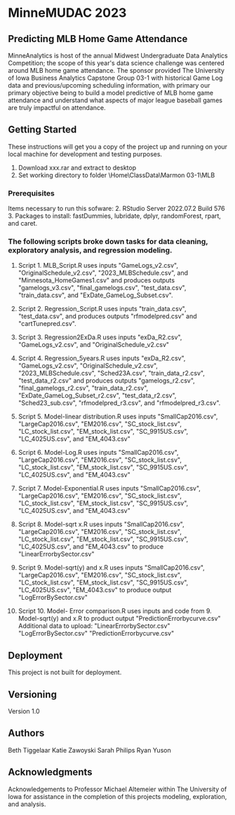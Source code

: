# MinneMUDAC 2023
## Predicting MLB Home Game Attendance
MinneAnalytics is host of the annual Midwest Undergraduate Data Analytics Competition; the scope of this year's data science challenge was centered around MLB home game attendance. The sponsor provided The University of Iowa Business Analytics Capstone Group 03-1 with historical Game Log data and previous/upcoming scheduling information, with primary our primary objective being to build a model predictive of MLB home game attendance and understand what aspects of major league baseball games are truly impactful on attendance.

## Getting Started
These instructions will get you a copy of the project up and running on
your local machine for development and testing purposes.
1. Download xxx.rar and extract to desktop
2. Set working directory to folder \Home\ClassData\Marmon 03-1\MLB

### Prerequisites
Items necessary to run this sofware:
2. RStudio Server 2022.07.2 Build 576
3. Packages to install: fastDummies, lubridate, dplyr, randomForest, rpart, and caret.

### The following scripts broke down tasks for data cleaning, exploratory analysis, and regression modeling.
1. Script 1. MLB_Script.R uses inputs
"GameLogs_v2.csv", "OriginalSchedule_v2.csv", "2023_MLBSchedule.csv", and "Minnesota_HomeGames1.csv" 
and produces outputs
"gamelogs_v3.csv", "final_gamelogs.csv", "test_data.csv", "train_data.csv", and "ExDate_GameLog_Subset.csv".

2. Script 2. Regression_Script.R uses inputs
"train_data.csv", "test_data.csv", 
and produces outputs
"rfmodelpred.csv" and "cartTunepred.csv".

3. Script 3. Regression2ExDa.R uses inputs
"exDa_R2.csv", "GameLogs_v2.csv", and "OriginalSchedule_v2.csv"

4. Script 4. Regression_5years.R uses inputs
"exDa_R2.csv", "GameLogs_v2.csv", "OriginalSchedule_v2.csv", "2023_MLBSchedule.csv", "Sched23A.csv", "train_data_r2.csv", "test_data_r2.csv" 
and produces outputs
"gamelogs_r2.csv", "final_gamelogs_r2.csv", "train_data_r2.csv", "ExDate_GameLog_Subset_r2.csv", "test_data_r2.csv", "Sched23_sub.csv",
"rfmodelpred_r3.csv", and "rfmodelpred_r3.csv".

5. Script 5. Model-linear distribution.R uses inputs "SmallCap2016.csv",
"LargeCap2016.csv", "EM2016.csv", "SC_stock_list.csv",
"LC_stock_list.csv", "EM_stock_list.csv", "SC_9915US.csv",
"LC_4025US.csv", and "EM_4043.csv"

6. Script 6. Model-Log.R uses inputs "SmallCap2016.csv",
"LargeCap2016.csv", "EM2016.csv", "SC_stock_list.csv",
"LC_stock_list.csv", "EM_stock_list.csv", "SC_9915US.csv",
"LC_4025US.csv", and "EM_4043.csv"

7. Script 7. Model-Exponential.R uses inputs "SmallCap2016.csv",
"LargeCap2016.csv", "EM2016.csv", "SC_stock_list.csv",
"LC_stock_list.csv", "EM_stock_list.csv", "SC_9915US.csv",
"LC_4025US.csv", and "EM_4043.csv"

8. Script 8. Model-sqrt x.R uses inputs "SmallCap2016.csv",
"LargeCap2016.csv", "EM2016.csv", "SC_stock_list.csv",
"LC_stock_list.csv", "EM_stock_list.csv", "SC_9915US.csv",
"LC_4025US.csv", and "EM_4043.csv" to produce
"LinearErrorbySector.csv"

9. Script 9. Model-sqrt(y) and x.R uses inputs "SmallCap2016.csv",
"LargeCap2016.csv", "EM2016.csv", "SC_stock_list.csv",
"LC_stock_list.csv", "EM_stock_list.csv", "SC_9915US.csv",
"LC_4025US.csv", "EM_4043.csv" to produce output
"LogErrorBySector.csv"

10. Script 10. Model- Error comparison.R uses inputs and code from 9.
Model-sqrt(y) and x.R to product output "PredictionErrorbycurve.csv"
Additional data to upload:
"LinearErrorbySector.csv" "LogErrorBySector.csv"
"PredictionErrorbycurve.csv"

## Deployment
This project is not built for deployment.

## Versioning
Version 1.0

## Authors
Beth Tiggelaar
Katie Zawoyski
Sarah Philips
Ryan Yuson

## Acknowledgments
Acknowledgements to Professor Michael Altemeier within The University of Iowa for assistance in 
the completion of this projects modeling, exploration, and analysis.

